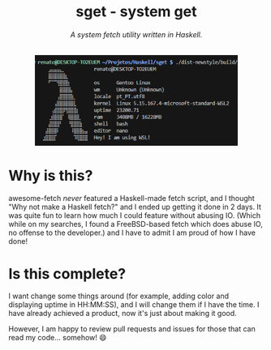 <div style='text-align: center;'>
    <h1>sget - system get</h1>
    <h6>A system fetch utility written in Haskell.</h6>
    <img src=".github/assets/screenshot.png" width="400px">
</div>

# Why is this?
awesome-fetch *never* featured a Haskell-made fetch script, and I
thought "Why not make a Haskell fetch?" and I ended up getting it
done in 2 days. It was quite fun to learn how much I could feature
without abusing IO. (Which while on my searches, I found a
FreeBSD-based fetch which does abuse IO, no offense to the
developer.) and I have to admit I am proud of how I have done!

# Is this complete?
I want change some things around (for example, adding color and
displaying uptime in HH:MM:SS), and I will change them if I have the
time. I have already achieved a product, now it's just about making
it good.

However, I am happy to review pull requests and issues for those that
can read my code... somehow! 😄